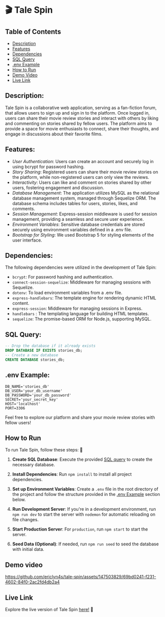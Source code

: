 # 🎬 Tale Spin

## Table of Contents

- [Description](#description)
- [Features](#features)
- [Dependencies](#dependencies)
- [SQL Query](#sql-query)
- [.env Example](#env-example)
- [How to Run](#how-to-run)
- [Demo Video](#demo-video)
- [Live Link](#live-link)

## Description:

Tale Spin is a collaborative web application, serving as a fan-fiction forum, that allows users to sign up and sign in to the platform. Once logged in, users can share their movie review stories and interact with others by liking and commenting on stories shared by fellow users. The platform aims to provide a space for movie enthusiasts to connect, share their thoughts, and engage in discussions about their favorite films.

## Features:

- _User Authentication_: Users can create an account and securely log in using bcrypt for password hashing.
- _Story Sharing_: Registered users can share their movie review stories on the platform, while non-registered users can only view the reviews.
- _Interactivity_: Users can like and comment on stories shared by other users, fostering engagement and discussion.
- _Database Management_: The application utilizes MySQL as the relational database management system, managed through Sequelize ORM. The database schema includes tables for users, stories, likes, and comments.
- _Session Management_: Express-session middleware is used for session management, providing a seamless and secure user experience.
- _Environment Variables_: Sensitive database credentials are stored securely using environment variables defined in a .env file.
- _Bootstrap for Styling_: We used Bootstrap 5 for styling elements of the user interface.

## Dependencies:

The following dependencies were utilized in the development of Tale Spin:

- `bcrypt`: For password hashing and authentication.
- `connect-session-sequelize`: Middleware for managing sessions with Sequelize.
- `dotenv`: To load environment variables from a .env file.
- `express-handlebars`: The template engine for rendering dynamic HTML content.
- `express-session`: Middleware for managing sessions in Express.
- `handlebars` : The templating language for building HTML templates.
- `sequelize`: The promise-based ORM for Node.js, supporting MySQL.

## SQL Query:

```sql
-- Drop the database if it already exists
DROP DATABASE IF EXISTS stories_db;
-- Create a new database
CREATE DATABASE stories_db;
```

## .env Example:

```env
DB_NAME='stories_db'
DB_USER='your_db_username'
DB_PASSWORD='your_db_password'
SECRET='your_secret_key'
HOST='localhost'
PORT=3306
```

Feel free to explore our platform and share your movie review stories with fellow users!

## How to Run

To run Tale Spin, follow these steps: 🏃 

1. **Create SQL Database**: Execute the provided [SQL query](#sql-query) to create the necessary database.
2. **Install Dependencies**: Run `npm install` to install all project dependencies.

3. **Set up Environment Variables**: Create a `.env` file in the root directory of the project and follow the structure provided in the [.env Example](#env-example) section below.

4. **Run Development Server**: If you're in a development environment, run `npm run dev` to start the server with `nodemon` for automatic reloading on file changes.

5. **Start Production Server**: For `production`, run `npm start` to start the server.

6. **Seed Data (Optional)**: If needed, run `npm run seed` to seed the database with initial data.

## Demo video

https://github.com/ericlyn4s/tale-spin/assets/147503829/69bd0241-f231-4602-84f0-2ac2fd4db2a4


## Live Link

Explore the live version of Tale Spin [here!](https://tale-spin-7c174798f8bd.herokuapp.com/) 👀
